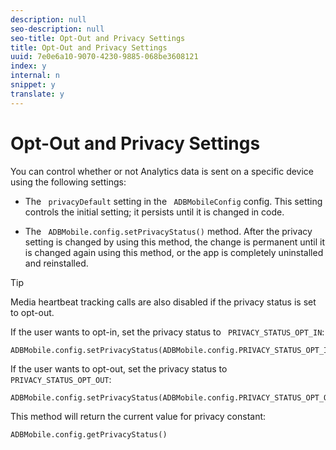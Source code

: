 ```yaml
---
description: null
seo-description: null
seo-title: Opt-Out and Privacy Settings
title: Opt-Out and Privacy Settings
uuid: 7e0e6a10-9070-4230-9885-068be3608121
index: y
internal: n
snippet: y
translate: y
---
```


# Opt-Out and Privacy Settings

You can control whether or not Analytics data is sent on a specific device using the following settings: 
* The ` privacyDefault` setting in the ` ADBMobileConfig` config. This setting controls the initial setting; it persists until it is changed in code. 

* The ` ADBMobile.config.setPrivacyStatus()` method. After the privacy setting is changed by using this method, the change is permanent until it is changed again using this method, or the app is completely uninstalled and reinstalled. 



>[!TIP]
>
>Media heartbeat tracking calls are also disabled if the privacy status is set to opt-out.

If the user wants to opt-in, set the privacy status to ` PRIVACY_STATUS_OPT_IN`: 
```
ADBMobile.config.setPrivacyStatus(ADBMobile.config.PRIVACY_STATUS_OPT_IN)
```


If the user wants to opt-out, set the privacy status to ` PRIVACY_STATUS_OPT_OUT`: 
```
ADBMobile.config.setPrivacyStatus(ADBMobile.config.PRIVACY_STATUS_OPT_OUT)
```


This method will return the current value for privacy constant:


```
ADBMobile.config.getPrivacyStatus()
```

